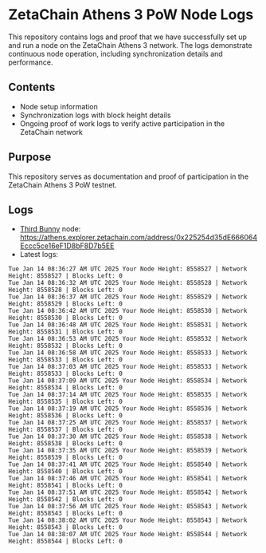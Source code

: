 # ZetaChain Athens 3 PoW Node Logs
This repository contains logs and proof that we have successfully set up and run a node on the ZetaChain Athens 3 network. The logs demonstrate continuous node operation, including synchronization details and performance.

## Contents
- Node setup information
- Synchronization logs with block height details
- Ongoing proof of work logs to verify active participation in the ZetaChain network

## Purpose
This repository serves as documentation and proof of participation in the ZetaChain Athens 3 PoW testnet.

## Logs

- [Third Bunny](https://thirdbunny.xyz/) node: https://athens.explorer.zetachain.com/address/0x225254d35dE666064Eccc5ce16eF1D8bF8D7b5EE
- Latest logs:
```
Tue Jan 14 08:36:27 AM UTC 2025 Your Node Height: 8558527 | Network Height: 8558527 | Blocks Left: 0
Tue Jan 14 08:36:32 AM UTC 2025 Your Node Height: 8558528 | Network Height: 8558528 | Blocks Left: 0
Tue Jan 14 08:36:37 AM UTC 2025 Your Node Height: 8558529 | Network Height: 8558529 | Blocks Left: 0
Tue Jan 14 08:36:42 AM UTC 2025 Your Node Height: 8558530 | Network Height: 8558530 | Blocks Left: 0
Tue Jan 14 08:36:48 AM UTC 2025 Your Node Height: 8558531 | Network Height: 8558531 | Blocks Left: 0
Tue Jan 14 08:36:53 AM UTC 2025 Your Node Height: 8558532 | Network Height: 8558532 | Blocks Left: 0
Tue Jan 14 08:36:58 AM UTC 2025 Your Node Height: 8558533 | Network Height: 8558533 | Blocks Left: 0
Tue Jan 14 08:37:03 AM UTC 2025 Your Node Height: 8558533 | Network Height: 8558533 | Blocks Left: 0
Tue Jan 14 08:37:09 AM UTC 2025 Your Node Height: 8558534 | Network Height: 8558534 | Blocks Left: 0
Tue Jan 14 08:37:14 AM UTC 2025 Your Node Height: 8558535 | Network Height: 8558535 | Blocks Left: 0
Tue Jan 14 08:37:19 AM UTC 2025 Your Node Height: 8558536 | Network Height: 8558536 | Blocks Left: 0
Tue Jan 14 08:37:25 AM UTC 2025 Your Node Height: 8558537 | Network Height: 8558537 | Blocks Left: 0
Tue Jan 14 08:37:30 AM UTC 2025 Your Node Height: 8558538 | Network Height: 8558538 | Blocks Left: 0
Tue Jan 14 08:37:35 AM UTC 2025 Your Node Height: 8558539 | Network Height: 8558539 | Blocks Left: 0
Tue Jan 14 08:37:41 AM UTC 2025 Your Node Height: 8558540 | Network Height: 8558540 | Blocks Left: 0
Tue Jan 14 08:37:46 AM UTC 2025 Your Node Height: 8558541 | Network Height: 8558541 | Blocks Left: 0
Tue Jan 14 08:37:51 AM UTC 2025 Your Node Height: 8558542 | Network Height: 8558542 | Blocks Left: 0
Tue Jan 14 08:37:56 AM UTC 2025 Your Node Height: 8558543 | Network Height: 8558543 | Blocks Left: 0
Tue Jan 14 08:38:02 AM UTC 2025 Your Node Height: 8558543 | Network Height: 8558543 | Blocks Left: 0
Tue Jan 14 08:38:07 AM UTC 2025 Your Node Height: 8558544 | Network Height: 8558544 | Blocks Left: 0
```

